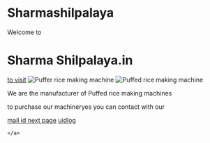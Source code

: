 # Sharmashilpalaya

<html lang="en">
<head>
    <meta charset="UTF-8">
    <meta http-equiv="X-UA-Compatible" content="IE=edge">
    <meta name="viewport" content="width=device-width, initial-scale=1.0">
    <title>Document</title>
</head>
<body>
    <p>Welcome to</p>
    <h1>Sharma Shilpalaya.in</h1>
    <a href="dipanjansharma.github.io/Sharmashilpalaya">to visit</a>
    <img src="https://www.google.com/url?sa=i&url=https%3A%2F%2Fwww.amazon.in%2FRice-puff-making-machine-Output%2Fdp%2FB06XXBQKVM&psig=AOvVaw02H14VcyMN5uvxtHxWX4YY&ust=1677218065818000&source=images&cd=vfe&ved=0CBAQjRxqFwoTCPiF7LX6qv0CFQAAAAAdAAAAABAE" alt="Puffer rice making machine">
    <img src="https://m.media-amazon.com/images/I/21VtzCQCH2L.jpg" alt="Puffed rice making machine">
    <P>We are the manufacturer of Puffed rice making machines</P>
    <p>to purchase our machineryes you can contact with our  </p>
    <a href="dipanjansharma825000@gmail.com">mail id
 <a href="dipanjan.html">next page</a>
         <a href="up.c">uidlog</a>

    </a>

</body>
</html>
